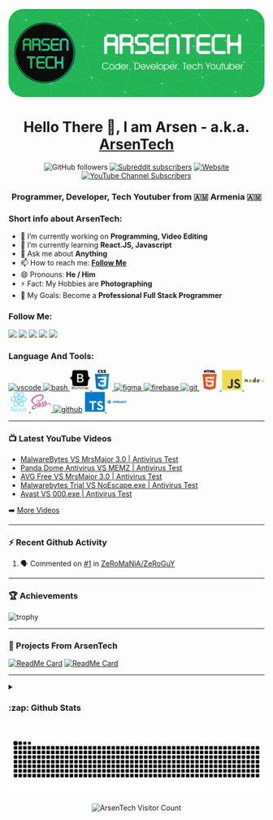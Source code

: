 ![Header](https://github.com/ArsenTech/ArsenTech/blob/main/assets/header-img.png)

<h1 align="center">Hello There 👋, I am Arsen - a.k.a. <a href="https://arsentech.github.io/">ArsenTech</a></h1>

<p align="center">
<img alt="GitHub followers" src="https://img.shields.io/github/followers/ArsenTech?color=black&label=Github%20Followers&logo=Github&logoColor=white&style=for-the-badge">
<a href="https://www.reddit.com/r/ArsenTech" target="_blank"><img alt="Subreddit subscribers" src="https://img.shields.io/reddit/subreddit-subscribers/ArsenTech?style=for-the-badge" /></a>
<a href="https://arsentech.github.io" target="_blank"><img alt="Website" src="https://img.shields.io/website?down_color=dc3545&down_message=Offline&label=ArsenTech%27s%20Website&style=for-the-badge&up_color=22b455&up_message=Online&url=https%3A%2F%2Farsentech.github.io"></a>
<a href="https://www.youtube.com/channel/UCrtH0g6NE8tW5VIEgDySYtg" target="_blank"><img alt="YouTube Channel Subscribers" src="https://img.shields.io/youtube/channel/subscribers/UCrtH0g6NE8tW5VIEgDySYtg?color=ff0000&style=for-the-badge"></a>
</p>

<h3 align="center">Programmer, Developer, Tech Youtuber from 🇦🇲 Armenia 🇦🇲</h3>

### Short info about ArsenTech:
- 🔭 I’m currently working on **Programming, Video Editing**
- 🌱 I’m currently learning **React.JS, Javascript**
- 💬 Ask me about **Anything**
- 📫 How to reach me: **[Follow Me](#follow-me)**
- 😄 Pronouns: **He / Him**
- ⚡ Fact: My Hobbies are **Photographing**
- 🥅 My Goals: Become a **Professional Full Stack Programmer**

### Follow Me:
<a href="https://www.youtube.com/channel/UCrtH0g6NE8tW5VIEgDySYtg" target="_blank"><img src="https://img.shields.io/badge/ArsenTech%20-%23FF0000.svg?&style=for-the-badge&logo=YouTube&logoColor=white"/></a>
<a href="https://scratch.mit.edu/users/ArsenTech/" target="_blank"><img src="https://img.shields.io/badge/-ArsenTech-orange?style=for-the-badge&logo=scratch&logoColor=white"></a>
<a href="https://www.reddit.com/user/ArsenTech" target="_blank"><img src="https://img.shields.io/badge/-ArsenTech-FF4500?style=for-the-badge&logo=reddit&logoColor=white"></a>
<a href="https://codepen.io/ArsenJS" target="_blank"><img src="https://img.shields.io/badge/-ArsenJS-white?style=for-the-badge&logo=codepen&logoColor=black"></a>
<a href="https://www.deviantart.com/arsen2005" target="_blank"><img src="https://img.shields.io/badge/-Arsen2005-222222?style=for-the-badge&logo=deviantart&logoColor=05cc46"></a>

### Language And Tools:
<p align="left"> <a href="https://code.visualstudio.com/" target="_blank" rel="noreferrer"><img src="https://user-images.githubusercontent.com/62609185/97418448-43ae2200-1922-11eb-8906-bb03fdf14932.png" alt="vscode" width="40" height="40"/></a><a href="https://www.gnu.org/software/bash/" target="_blank" rel="noreferrer"> <img src="https://www.vectorlogo.zone/logos/gnu_bash/gnu_bash-icon.svg" alt="bash" width="40" height="40"/> </a> <a href="https://getbootstrap.com" target="_blank" rel="noreferrer"> <img src="https://raw.githubusercontent.com/devicons/devicon/master/icons/bootstrap/bootstrap-plain-wordmark.svg" alt="bootstrap" width="40" height="40"/> </a> <a href="https://www.w3schools.com/css/" target="_blank" rel="noreferrer"> <img src="https://raw.githubusercontent.com/devicons/devicon/master/icons/css3/css3-original-wordmark.svg" alt="css3" width="40" height="40"/> </a> <a href="https://www.figma.com/" target="_blank" rel="noreferrer"> <img src="https://www.vectorlogo.zone/logos/figma/figma-icon.svg" alt="figma" width="40" height="40"/> </a> <a href="https://firebase.google.com/" target="_blank" rel="noreferrer"> <img src="https://www.vectorlogo.zone/logos/firebase/firebase-icon.svg" alt="firebase" width="40" height="40"/> </a> <a href="https://git-scm.com/" target="_blank" rel="noreferrer"> <img src="https://www.vectorlogo.zone/logos/git-scm/git-scm-icon.svg" alt="git" width="40" height="40"/> </a> <a href="https://www.w3.org/html/" target="_blank" rel="noreferrer"> <img src="https://raw.githubusercontent.com/devicons/devicon/master/icons/html5/html5-original-wordmark.svg" alt="html5" width="40" height="40"/> </a> <a href="https://developer.mozilla.org/en-US/docs/Web/JavaScript" target="_blank" rel="noreferrer"> <img src="https://raw.githubusercontent.com/devicons/devicon/master/icons/javascript/javascript-original.svg" alt="javascript" width="40" height="40"/> </a> <a href="https://nodejs.org" target="_blank" rel="noreferrer"> <img src="https://raw.githubusercontent.com/devicons/devicon/master/icons/nodejs/nodejs-original-wordmark.svg" alt="nodejs" width="40" height="40"/> </a> <a href="https://reactjs.org/" target="_blank" rel="noreferrer"> <img src="https://raw.githubusercontent.com/devicons/devicon/master/icons/react/react-original-wordmark.svg" alt="react" width="40" height="40"/> </a> <a href="https://sass-lang.com" target="_blank" rel="noreferrer"> <img src="https://raw.githubusercontent.com/devicons/devicon/master/icons/sass/sass-original.svg" alt="sass" width="40" height="40"/> </a> <a href="https://github.com/ArsenTech" target="_blank" rel="noreferrer"><img src="https://cdn.jsdelivr.net/gh/devicons/devicon/icons/github/github-original.svg" alt="github" width="40" height="40"/></a>
  <a href="https://www.typescriptlang.org/" target="_blank" rel="noreferrer"> <img src="https://raw.githubusercontent.com/devicons/devicon/master/icons/typescript/typescript-original.svg" alt="typescript" width="40" height="40"/> </a> <a href="https://webpack.js.org" target="_blank" rel="noreferrer"> <img src="https://raw.githubusercontent.com/devicons/devicon/d00d0969292a6569d45b06d3f350f463a0107b0d/icons/webpack/webpack-original-wordmark.svg" alt="webpack" width="40" height="40"/> </a>
</p>

---

### :tv: Latest YouTube Videos

<!-- YOUTUBE:START -->
- [MalwareBytes VS MrsMajor 3.0 | Antivirus Test](https://www.youtube.com/watch?v=GJ2vxYurGnY)
- [Panda Dome Antivirus VS MEMZ | Antivirus Test](https://www.youtube.com/watch?v=RniTNvG-bjo)
- [AVG Free VS MrsMajor 3.0 | Antivirus Test](https://www.youtube.com/watch?v=sfn7YYGfDOA)
- [Malwarebytes Trial VS NoEscape.exe | Antivirus Test](https://www.youtube.com/watch?v=vVZE-zm1x-k)
- [Avast VS 000.exe | Antivirus Test](https://www.youtube.com/watch?v=WQQf3tJYCHY)
<!-- YOUTUBE:END -->

➡️ [More Videos](https://www.youtube.com/c/ArsenTech)

---

### :zap: Recent Github Activity

<!--START_SECTION:activity-->
1. 🗣 Commented on [#1](https://github.com/ZeRoMaNiA/ZeRoGuY/issues/1) in [ZeRoMaNiA/ZeRoGuY](https://github.com/ZeRoMaNiA/ZeRoGuY)
<!--END_SECTION:activity-->

---

### :trophy: Achievements
![trophy](https://github-profile-trophy.vercel.app/?username=arsentech&margin-w=5&margin-h=5)

---

### 📘 Projects From ArsenTech
[![ReadMe Card](https://github-readme-stats.vercel.app/api/pin/?username=ArsenTech&repo=arsentech.github.io&count_private=true)](https://github.com/ArsenTech/arsentech.github.io)
[![ReadMe Card](https://github-readme-stats.vercel.app/api/pin/?username=ArsenTech&repo=downloads&count_private=true)](https://github.com/ArsenTech/downloads)

---

<details>
  <summary><h3>:zap: Github Stats</h3></summary>
  <img alt="ArsenTech's Github Stats" src="https://github-readme-stats.vercel.app/api?username=ArsenTech&show_icons=true&hide_border=true&theme=vue&count_private=true" />
  <img alt="Top Languages" src="https://github-readme-stats.vercel.app/api/top-langs/?username=ArsenTech&layout=compact&theme=vue&count_private=true" />
  <img alt="Current Streak" src="https://github-readme-streak-stats.herokuapp.com/?user=arsentech&theme=vue" alt="arsentech" />
</details>

![snake gif](https://github.com/ArsenTech/ArsenTech/blob/output/github-contribution-grid-snake.svg)
---

<p align="center">
  <img src="https://profile-counter.glitch.me/ArsenTech/count.svg" alt="ArsenTech Visitor Count" />
</p>
